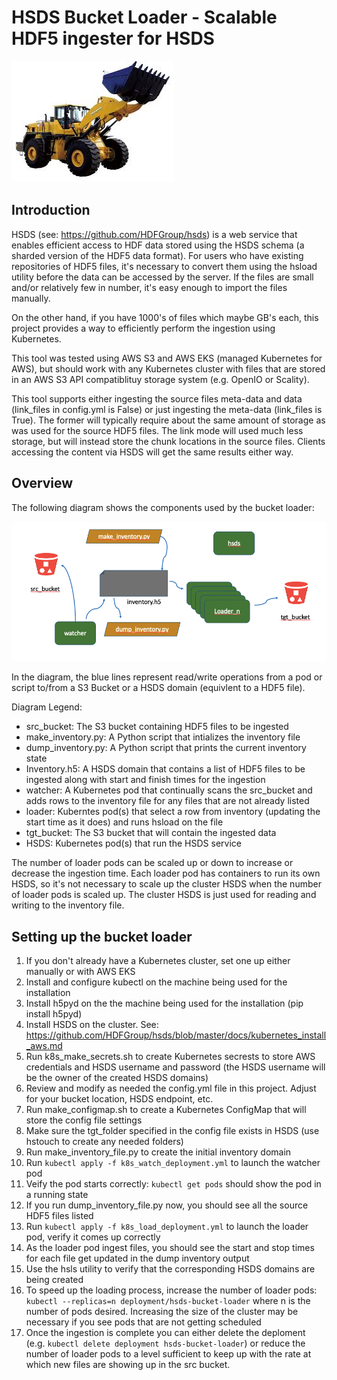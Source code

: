 HSDS Bucket Loader - Scalable HDF5 ingester for HSDS
=====================================================

![Diagram1](https://github.com/HDFGroup/hsds-bucket-loader/blob/master/images/loader.jpg)

Introduction
------------

HSDS (see: https://github.com/HDFGroup/hsds) is a web service that enables efficient access to HDF data stored using the HSDS schema (a sharded version of the HDF5 data format).  For users who have existing repositories of HDF5 files, it's necessary to convert them using the hsload utility before the data can be accessed by the server.  If the files are small and/or relatively few in number, it's easy enough to import the files manually.  

On the other hand, if you have 1000's of files which maybe GB's each, this project provides a way to efficiently perform the ingestion
using Kubernetes.

This tool was tested using AWS S3 and AWS EKS (managed Kubernetes for AWS), but should work with any Kubernetes cluster with files that are stored in an AWS S3 API compatiblituy storage system (e.g. OpenIO or Scality).

This tool supports either ingesting the source files meta-data and data (link_files in config.yml is False) or just ingesting the meta-data (link_files is True).  The former will typically require about the same amount of storage as was used for the source HDF5 files.  The link mode will used much less storage, but will instead store the chunk locations in the source files.  Clients accessing the content via HSDS will get the same results either way.

Overview
--------

The following diagram shows the components used by the bucket loader:

![Diagram1](https://github.com/HDFGroup/hsds-bucket-loader/blob/master/images/diagram.png)

In the diagram, the blue lines represent read/write operations from a pod or script to/from a S3 Bucket or a HSDS domain (equivlent to a HDF5 file).

Diagram Legend:

* src_bucket: The S3 bucket containing HDF5 files to be ingested
* make_inventory.py: A Python script that intializes the inventory file 
* dump_inventory.py: A Python script that prints the current inventory state
* Inventory.h5: A HSDS domain that contains a list of HDF5 files to be ingested along with start and finish times for the ingestion
* watcher: A Kubernetes pod that continually scans the src_bucket and adds rows to the inventory file for any files that are not already listed
* loader: Kuberntes pod(s) that select a row from inventory (updating the start time as it does) and runs hsload on the file
* tgt_bucket: The S3 bucket that will contain the ingested data
* HSDS: Kubernetes pod(s) that run the HSDS service

The number of loader pods can be scaled up or down to increase or decrease the ingestion time.  Each loader pod has containers to run its own HSDS, so it's not necessary to scale up the cluster HSDS when the number of loader pods is scaled up.  The cluster HSDS is just used for reading and writing to the inventory file.

Setting up the bucket loader
----------------------------

1. If you don't already have a Kubernetes cluster, set one up either manually or with AWS EKS 
2. Install and configure kubectl on the machine being used for the installation
3. Install h5pyd on the the machine being used for the installation (pip install h5pyd)
4. Install HSDS on the cluster.  See: https://github.com/HDFGroup/hsds/blob/master/docs/kubernetes_install_aws.md 
5. Run k8s_make_secrets.sh to create Kubernetes secrests to store AWS credentials and HSDS username and password (the HSDS username will be the owner of the created HSDS domains)
6. Review and modify as needed the config.yml file in this project.  Adjust for your bucket location, HSDS endpoint, etc.
7. Run make_configmap.sh to create a Kubernetes ConfigMap that will store the config file settings
8. Make sure the tgt_folder specified in the config file exists in HSDS (use hstouch to create any needed folders)
9. Run make_inventory_file.py to create the initial inventory domain
10. Run `kubectl apply -f k8s_watch_deployment.yml` to launch the watcher pod
11. Veify the pod starts correctly: `kubectl get pods` should show the pod in a running state
12. If you run dump_inventory_file.py now, you should see all the source HDF5 files listed
13. Run `kubectl apply -f k8s_load_deployment.yml` to launch the loader pod, verify it comes up correctly
14. As the loader pod ingest files, you should see the start and stop times for each file get updated in the dump inventory output
15. Use the hsls utility to verify that the corresponding HSDS domains are being created
16. To speed up the loading process, increase the number of loader pods: `kubectl --replicas=n deployment/hsds-bucket-loader` where n is the number of pods desired.  Increasing the size of the cluster may be necessary if you see pods that are not getting scheduled
17. Once the ingestion is complete you can either delete the deploment (e.g. `kubectl delete deployment hsds-bucket-loader`) or reduce the number of loader pods to a level sufficient to keep up with the rate at which new files are showing up in the src bucket.




